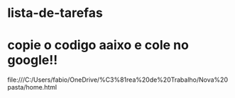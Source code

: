 # lista-de-tarefas
# copie o codigo aaixo e cole no google!!
file:///C:/Users/fabio/OneDrive/%C3%81rea%20de%20Trabalho/Nova%20pasta/home.html
